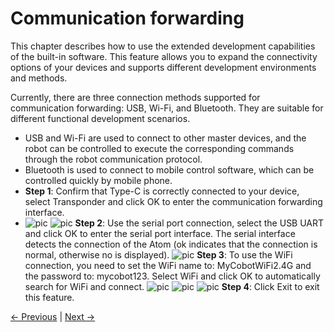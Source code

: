 # Communication forwarding

This chapter describes how to use the extended development capabilities of the built-in software. This feature allows you to expand the connectivity options of your devices and supports different development environments and methods.

Currently, there are three connection methods supported for communication forwarding: USB, Wi-Fi, and Bluetooth. They are suitable for different functional development scenarios.

- USB and Wi-Fi are used to connect to other master devices, and the robot can be controlled to execute the corresponding commands through the robot communication protocol.
- Bluetooth is used to connect to mobile control software, which can be controlled quickly by mobile phone.
- **Step 1**: Confirm that Type-C is correctly connected to your device, select Transponder and click OK to enter the communication forwarding interface.
- ![pic](../../../resources/4-FunctionsAndApplications/5-BasicFunctions/5.1-SystemInstructionsForUse/resources/main.jpg)
![pic](../../../resources/4-FunctionsAndApplications/5-BasicFunctions/5.1-SystemInstructionsForUse/resources/transponder.jpg)
**Step 2**: Use the serial port connection, select the USB UART and click OK to enter the serial port interface. The serial interface detects the connection of the Atom (ok indicates that the connection is normal, otherwise no is displayed).
![pic](../../../resources/4-FunctionsAndApplications/5-BasicFunctions/5.1-SystemInstructionsForUse/resources/uart.jpg)
**Step 3**: To use the WiFi connection, you need to set the WiFi name to: MyCobotWiFi2.4G and the password to: mycobot123. Select WiFi and click OK to automatically search for WiFi and connect.
![pic](../../../resources/4-FunctionsAndApplications/5-BasicFunctions/5.1-SystemInstructionsForUse/resources/transponder.jpg)
![pic](../../../resources/4-FunctionsAndApplications/5-BasicFunctions/5.1-SystemInstructionsForUse/resources/WiFiconnect.jpg)
![pic](../../../resources/4-FunctionsAndApplications/5-BasicFunctions/5.1-SystemInstructionsForUse/resources/WiFi.jpg)
**Step 4**: Click Exit to exit this feature.

[← Previous](./5.1.3-calibrate.md) | [Next →](./5.1.5-information.md)